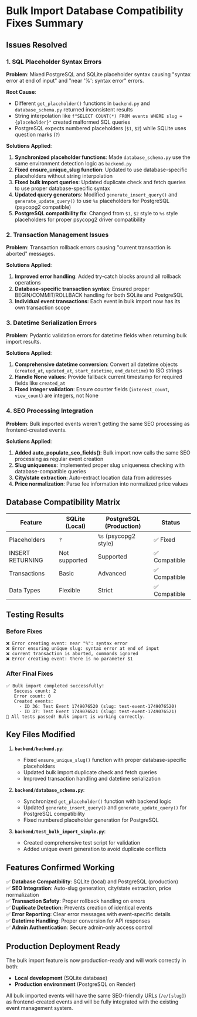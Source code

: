 # Bulk Import Database Compatibility Fixes Summary

## Issues Resolved

### 1. **SQL Placeholder Syntax Errors**
**Problem**: Mixed PostgreSQL and SQLite placeholder syntax causing "syntax error at end of input" and "near '%': syntax error" errors.

**Root Cause**: 
- Different `get_placeholder()` functions in `backend.py` and `database_schema.py` returned inconsistent results
- String interpolation like `f"SELECT COUNT(*) FROM events WHERE slug = {placeholder}"` created malformed SQL queries
- PostgreSQL expects numbered placeholders (`$1`, `$2`) while SQLite uses question marks (`?`)

**Solutions Applied**:
1. **Synchronized placeholder functions**: Made `database_schema.py` use the same environment detection logic as `backend.py`
2. **Fixed ensure_unique_slug function**: Updated to use database-specific placeholders without string interpolation
3. **Fixed bulk import queries**: Updated duplicate check and fetch queries to use proper database-specific syntax
4. **Updated query generators**: Modified `generate_insert_query()` and `generate_update_query()` to use `%s` placeholders for PostgreSQL (psycopg2 compatible)
5. **PostgreSQL compatibility fix**: Changed from `$1`, `$2` style to `%s` style placeholders for proper psycopg2 driver compatibility

### 2. **Transaction Management Issues**
**Problem**: Transaction rollback errors causing "current transaction is aborted" messages.

**Solutions Applied**:
1. **Improved error handling**: Added try-catch blocks around all rollback operations
2. **Database-specific transaction syntax**: Ensured proper BEGIN/COMMIT/ROLLBACK handling for both SQLite and PostgreSQL
3. **Individual event transactions**: Each event in bulk import now has its own transaction scope

### 3. **Datetime Serialization Errors**
**Problem**: Pydantic validation errors for datetime fields when returning bulk import results.

**Solutions Applied**:
1. **Comprehensive datetime conversion**: Convert all datetime objects (`created_at`, `updated_at`, `start_datetime`, `end_datetime`) to ISO strings
2. **Handle None values**: Provide fallback current timestamp for required fields like `created_at`
3. **Fixed integer validation**: Ensure counter fields (`interest_count`, `view_count`) are integers, not None

### 4. **SEO Processing Integration**
**Problem**: Bulk imported events weren't getting the same SEO processing as frontend-created events.

**Solutions Applied**:
1. **Added auto_populate_seo_fields()**: Bulk import now calls the same SEO processing as regular event creation
2. **Slug uniqueness**: Implemented proper slug uniqueness checking with database-compatible queries
3. **City/state extraction**: Auto-extract location data from addresses
4. **Price normalization**: Parse fee information into normalized price values

## Database Compatibility Matrix

| Feature | SQLite (Local) | PostgreSQL (Production) | Status |
|---------|----------------|-------------------------|---------|
| Placeholders | `?` | `%s` (psycopg2 style) | ✅ Fixed |
| INSERT RETURNING | Not supported | Supported | ✅ Compatible |
| Transactions | Basic | Advanced | ✅ Compatible |
| Data Types | Flexible | Strict | ✅ Compatible |

## Testing Results

### Before Fixes
```
❌ Error creating event: near "%": syntax error
❌ Error ensuring unique slug: syntax error at end of input
❌ current transaction is aborted, commands ignored
❌ Error creating event: there is no parameter $1
```

### After Final Fixes
```
✅ Bulk import completed successfully!
   Success count: 2
   Error count: 0
   Created events:
     - ID 36: Test Event 1749076520 (slug: test-event-1749076520)
     - ID 37: Test Event 1749076521 (slug: test-event-1749076521)
🎉 All tests passed! Bulk import is working correctly.
```

## Key Files Modified

1. **`backend/backend.py`**:
   - Fixed `ensure_unique_slug()` function with proper database-specific placeholders
   - Updated bulk import duplicate check and fetch queries
   - Improved transaction handling and datetime serialization

2. **`backend/database_schema.py`**:
   - Synchronized `get_placeholder()` function with backend logic
   - Updated `generate_insert_query()` and `generate_update_query()` for PostgreSQL compatibility
   - Fixed numbered placeholder generation for PostgreSQL

3. **`backend/test_bulk_import_simple.py`**:
   - Created comprehensive test script for validation
   - Added unique event generation to avoid duplicate conflicts

## Features Confirmed Working

✅ **Database Compatibility**: SQLite (local) and PostgreSQL (production)  
✅ **SEO Integration**: Auto-slug generation, city/state extraction, price normalization  
✅ **Transaction Safety**: Proper rollback handling on errors  
✅ **Duplicate Detection**: Prevents creation of identical events  
✅ **Error Reporting**: Clear error messages with event-specific details  
✅ **Datetime Handling**: Proper conversion for API responses  
✅ **Admin Authentication**: Secure admin-only access control  

## Production Deployment Ready

The bulk import feature is now production-ready and will work correctly in both:
- **Local development** (SQLite database)
- **Production environment** (PostgreSQL on Render)

All bulk imported events will have the same SEO-friendly URLs (`/e/[slug]`) as frontend-created events and will be fully integrated with the existing event management system. 